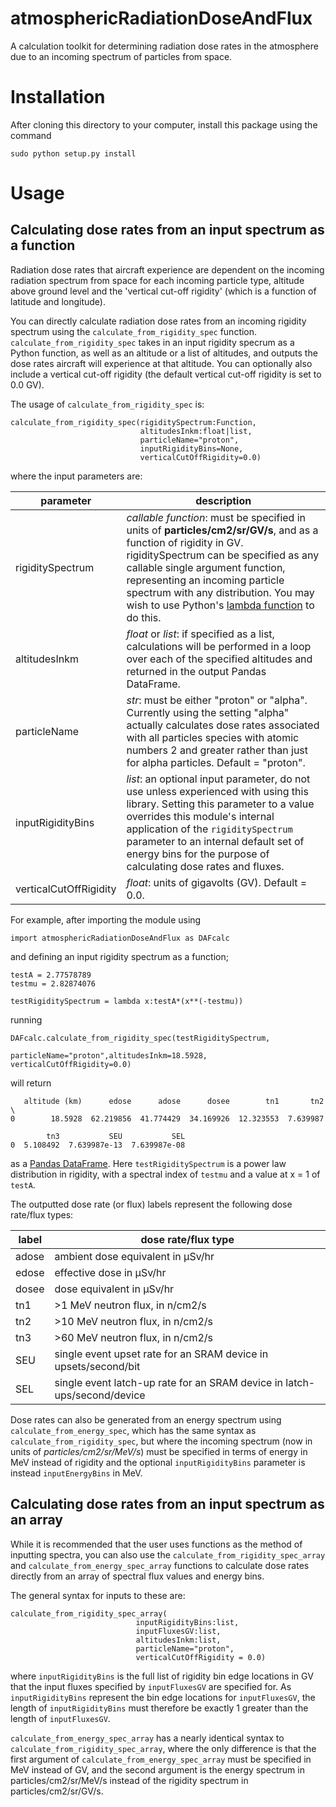 # atmosphericRadiationDoseAndFlux

A calculation toolkit for determining radiation dose rates in the atmosphere due to an incoming spectrum of particles from space.

# Installation

After cloning this directory to your computer, install this package using the command

```
sudo python setup.py install
```

# Usage

## Calculating dose rates from an input spectrum as a function

Radiation dose rates that aircraft experience are dependent on the incoming radiation spectrum from space for each incoming particle type, 
altitude above ground level and the 'vertical cut-off rigidity' (which is a function of latitude and longitude). 

You can directly calculate radiation dose rates from an incoming rigidity spectrum using the `calculate_from_rigidity_spec` function. 
`calculate_from_rigidity_spec` takes in an input rigidity specrum as a Python function, as well as an altitude or a list of altitudes, 
and outputs the dose rates aircraft will experience at that altitude. You can optionally also include a vertical cut-off rigidity (the 
default vertical cut-off rigidity is set to 0.0 GV).

The usage of `calculate_from_rigidity_spec` is:

```
calculate_from_rigidity_spec(rigiditySpectrum:Function, 
                             altitudesInkm:float|list, 
                             particleName="proton", 
                             inputRigidityBins=None,
                             verticalCutOffRigidity=0.0)
```
where the input parameters are:

| parameter | description |
| --------- | ----------- |
| rigiditySpectrum | *callable function*: must be specified in units of **particles/cm2/sr/GV/s**, and as a function of rigidity in GV. rigiditySpectrum can be specified as any callable single argument function, representing an incoming particle spectrum with any distribution. You may wish to use Python's [lambda function](https://www.w3schools.com/python/python_lambda.asp) to do this.
| altitudesInkm | *float* or *list*: if specified as a list, calculations will be performed in a loop over each of the specified altitudes and returned in the output Pandas DataFrame.
| particleName | *str*: must be either "proton" or "alpha". Currently using the setting "alpha" actually calculates dose rates associated with all particles species with atomic numbers 2 and greater rather than just for alpha particles. Default = "proton".
| inputRigidityBins | *list*: an optional input parameter, do not use unless experienced with using this library. Setting this parameter to a value overrides this module's internal application of the `rigiditySpectrum` parameter to an internal default set of energy bins for the purpose of calculating dose rates and fluxes. |
| verticalCutOffRigidity | *float*: units of gigavolts (GV). Default = 0.0.    

For example, after importing the module using
```
import atmosphericRadiationDoseAndFlux as DAFcalc
```
and defining an input rigidity spectrum as a function;
```
testA = 2.77578789
testmu = 2.82874076

testRigiditySpectrum = lambda x:testA*(x**(-testmu))
```
running
```
DAFcalc.calculate_from_rigidity_spec(testRigiditySpectrum, 
                                    particleName="proton",altitudesInkm=18.5928, verticalCutOffRigidity=0.0)
```
will return
```
   altitude (km)      edose      adose      dosee        tn1       tn2  \
0        18.5928  62.219856  41.774429  34.169926  12.323553  7.639987   

        tn3           SEU           SEL  
0  5.108492  7.639987e-13  7.639987e-08 
```
as a [Pandas DataFrame](https://pandas.pydata.org/docs/reference/api/pandas.DataFrame.html). Here `testRigiditySpectrum` is a power law distribution in rigidity, with a spectral index of `testmu` and a value at x = 1 of `testA`.

The outputted dose rate (or flux) labels represent the following dose rate/flux types:

|label | dose rate/flux type|
|------|--------------------|
|adose| ambient dose equivalent in µSv/hr |
|edose| effective dose in µSv/hr |
|dosee| dose equivalent in µSv/hr |
|tn1| >1 MeV neutron flux, in n/cm2/s |
|tn2| >10 MeV neutron flux, in n/cm2/s |
|tn3| >60 MeV neutron flux, in n/cm2/s |
|SEU| single event upset rate for an SRAM device in upsets/second/bit |
|SEL| single event latch-up rate for an SRAM device in latch-ups/second/device |

Dose rates can also be generated from an energy spectrum using `calculate_from_energy_spec`, which has the same syntax as `calculate_from_rigidity_spec`, 
but where the incoming spectrum (now in units of *particles/cm2/sr/MeV/s*) must be specified in terms of energy in MeV instead of rigidity and the optional `inputRigidityBins` parameter is instead `inputEnergyBins` in MeV.

## Calculating dose rates from an input spectrum as an array

While it is recommended that the user uses functions as the method of inputting spectra, you can also use the `calculate_from_rigidity_spec_array` and `calculate_from_energy_spec_array` functions to calculate dose rates directly from an array of spectral flux values and energy bins.

The general syntax for inputs to these are:

```
calculate_from_rigidity_spec_array(
                            inputRigidityBins:list,
                            inputFluxesGV:list, 
                            altitudesInkm:list, 
                            particleName="proton",
                            verticalCutOffRigidity = 0.0)
```
                            
where `inputRigidityBins` is the full list of rigidity bin edge locations in GV that the input fluxes specified by `inputFluxesGV` are specified for. As `inputRigidityBins` represent the bin edge locations for `inputFluxesGV`, the length of `inputRigidityBins` must therefore be exactly 1 greater than the length of `inputFluxesGV`.

`calculate_from_energy_spec_array` has a nearly identical syntax to `calculate_from_rigidity_spec_array`, where the only difference is that the first argument of `calculate_from_energy_spec_array` must be specified in MeV instead of GV, and the second argument is the energy spectrum in particles/cm2/sr/MeV/s instead of the rigidity spectrum in particles/cm2/sr/GV/s.





